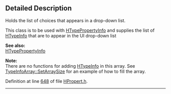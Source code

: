 ## Detailed Description

Holds the list of choices that appears in a drop-down list.

This class is to be used with <a href="classHTypePropertyInfo.md" class="el">HTypePropertyInfo</a> and supplies the list of <a href="classHTypeInfo.md" class="el">HTypeInfo</a> that are to appear in the UI drop-down list

**See also:**  
<a href="classHTypePropertyInfo.md" class="el">HTypePropertyInfo</a>

<!-- -->

**Note:**  
There are no functions for adding <a href="classHTypeInfo.md" class="el">HTypeInfo</a> in this array. See <a href="classTypeInfoArray.md#2d0da56af9511708a056c1eeff45ab79" class="el">TypeInfoArray::SetArraySize</a> for an example of how to fill the array.

Definition at line <a href="HPropert_8h-source.md#l00648" class="el">648</a> of file <a href="HPropert_8h-source.md" class="el">HPropert.h</a>.

------------------------------------------------------------------------

